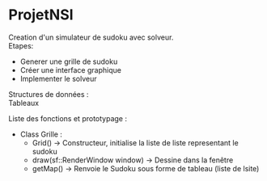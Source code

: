 # ProjetNSI

Creation d'un simulateur de sudoku avec solveur.  
Etapes:  
- Generer une grille de sudoku  
- Créer une interface graphique  
- Implementer le solveur  

Structures de données :  
Tableaux  

Liste des fonctions et prototypage :  
- Class Grille :
    - Grid() -> Constructeur, initialise la liste de liste representant le sudoku  
    - draw(sf::RenderWindow window) -> Dessine dans la fenêtre  
    - getMap() -> Renvoie le Sudoku sous forme de tableau (liste de lsite)  
